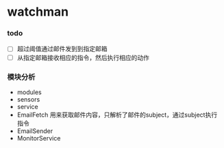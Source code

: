 # watchman

### todo

- [ ] 超过阈值通过邮件发到到指定邮箱
- [ ] 从指定邮箱接收相应的指令，然后执行相应的动作

### 模块分析
- modules
- sensors
- service
 - EmailFetch 用来获取邮件内容，只解析了邮件的subject，通过subject执行指令
 - EmailSender
 - MonitorService
